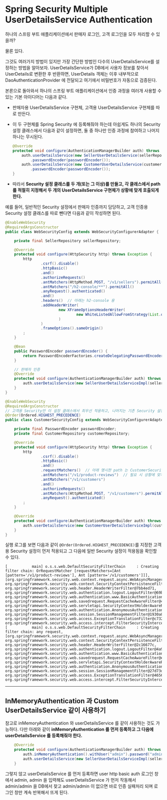 # Spring Security Multiple UserDetailsService Authentication

하나의 스프링 부트 애플리케이션에서 판매자 로그인, 고객 로그인을 모두 처리할 수 있을까?

물론 있다.

그것도 여러가지 방법이 있지만 가장 간단한 방법인 다수의 UserDetailsService를 설정하는 방법을 알아보자. UserDetailsService가 DB에서 사용자 정보를 찾아서 UserDetails로 변환한 후 반환하면, UserDetails 객체는 이후 내부적으로 DaoAuthenticationProvider 에 전달되고 여기에서 비밀번호가 자동으로 검증된다.

본론으로 돌아와서 하나의 스프링 부트 애플리케이션에서 인증 과정을 여러개 사용할 수 있는 기본 아이디어는 다음과 같다.

- 판매자용 UserDetailsService 구현체, 고객용 UserDetailsService 구현체를 따로 만든다.
- 이 두 구현체를 Spring Security 에 등록해줘야 하는데 아쉽게도 하나의 Security 설정 클래스에서 다음과 같이 설정하면, 둘 중 하나만 인증 과정에 참여하고 나머지 하나는 무시된다.

    ```java
    @Override
    protected void configure(AuthenticationManagerBuilder auth) throws Exception {
        auth.userDetailsService(new SellerUserDetailsService(sellerRepository))
            .passwordEncoder(passwordEncoder());
        auth.userDetailsService(new CustomerUserDetailsService(customerRepository))
            .passwordEncoder(passwordEncoder());
    }
    ```

- 따라서 **Security 설정 클래스를 두 개(또는 그 이상)를 만들고, 각 클래스에서 path 를 적절히 지정해서 두 개의 UserDetailsService 구현체가 상황에 맞게 호출되게 한다.**

예를 들어, 일반적인 Security 설정에서 판매자 인증까지 담당하고, 고객 인증용 Security 설정 클래스를 따로 뺀다면 다음과 같이 작성하면 된다.

```java
@EnableWebSecurity
@RequiredArgsConstructor
public class WebSecurityConfig extends WebSecurityConfigurerAdapter {

    private final SellerRepository sellerRepository;

    @Override
    protected void configure(HttpSecurity http) throws Exception {
        http
                .csrf().disable()
                .httpBasic()
                .and()
                .authorizeRequests()
                .antMatchers(HttpMethod.POST, "/v1/sellers").permitAll()  // 필요 시 상황에 맞게 /**, /* 등 추가
                .antMatchers("/h2-console/**").permitAll()
                .anyRequest().authenticated()
                .and()
                .headers()  // 아래는 h2-console 용
                .addHeaderWriter(
                        new XFrameOptionsHeaderWriter(
                                new WhiteListedAllowFromStrategy(List.of("localhost"))
                        )
                )
                .frameOptions().sameOrigin()
        ;
    }

    @Bean
    public PasswordEncoder passwordEncoder() {
        return PasswordEncoderFactories.createDelegatingPasswordEncoder();
    }

    // 판매자 인증
    @Override
    protected void configure(AuthenticationManagerBuilder auth) throws Exception {
        auth.userDetailsService(new SellerUserDetailsServiceImpl(sellerRepository)).passwordEncoder(passwordEncoder());
    }
}

```

```java
@EnableWebSecurity
@RequiredArgsConstructor
// 고객용 Security만 이 설정 클래스에서 최우선 적용하고, 나머지는 기존 Security 설정 클래스에서 처리
@Order(Ordered.HIGHEST_PRECEDENCE)
public class CustomerSecurityConfig extends WebSecurityConfigurerAdapter {

    private final PasswordEncoder passwordEncoder;
    private final CustomerRepository customerRepository;

    @Override
    protected void configure(HttpSecurity http) throws Exception {
        http
                .csrf().disable()
                .httpBasic()
                .and()
                .requestMatchers()  // 아래 명시한 path 는 CustomerSecurityConfig에서 담당
                .antMatchers("/v1/product-reviews")  // 필요 시 상황에 맞게 /**, /* 등 추가
                .antMatchers("/v1/customers")
                .and()
                .authorizeRequests()
                .antMatchers(HttpMethod.POST, "/v1/customers").permitAll()
                .anyRequest().authenticated()
        ;
    }

    @Override
    protected void configure(AuthenticationManagerBuilder auth) throws Exception {
        auth.userDetailsService(new CustomerUserDetailsServiceImpl(customerRepository)).passwordEncoder(passwordEncoder);
    }
}

```

실행 로그를 보면 다음과 같이 `@Order(Ordered.HIGHEST_PRECEDENCE)`를 지정한 고객용 Security 설정이 먼저 적용되고 그 다음에 일반 Security 설정이 적용됨을 확인할 수 있다.

```
[           main] o.s.s.web.DefaultSecurityFilterChain     : Creating filter chain: OrRequestMatcher [requestMatchers=[Ant [pattern='/v1/product-reviews'], Ant [pattern='/v1/customers']]], [org.springframework.security.web.context.request.async.WebAsyncManagerIntegrationFilter@58739e5e, org.springframework.security.web.context.SecurityContextPersistenceFilter@456aa471, org.springframework.security.web.header.HeaderWriterFilter@7bb4ed71, org.springframework.security.web.authentication.logout.LogoutFilter@69ba3f4e, org.springframework.security.web.authentication.www.BasicAuthenticationFilter@1657b017, org.springframework.security.web.savedrequest.RequestCacheAwareFilter@4cfcac13, org.springframework.security.web.servletapi.SecurityContextHolderAwareRequestFilter@4276ad40, org.springframework.security.web.authentication.AnonymousAuthenticationFilter@4e2cdc51, org.springframework.security.web.session.SessionManagementFilter@1930a804, org.springframework.security.web.access.ExceptionTranslationFilter@c732e1c, org.springframework.security.web.access.intercept.FilterSecurityInterceptor@1d944fc0]
[           main] o.s.s.web.DefaultSecurityFilterChain     : Creating filter chain: any request, [org.springframework.security.web.context.request.async.WebAsyncManagerIntegrationFilter@734a149a, org.springframework.security.web.context.SecurityContextPersistenceFilter@7fd751de, org.springframework.security.web.header.HeaderWriterFilter@2c16677c, org.springframework.security.web.authentication.logout.LogoutFilter@4a9869a8, org.springframework.security.web.authentication.www.BasicAuthenticationFilter@75e0a54c, org.springframework.security.web.savedrequest.RequestCacheAwareFilter@e162a35, org.springframework.security.web.servletapi.SecurityContextHolderAwareRequestFilter@1124910c, org.springframework.security.web.authentication.AnonymousAuthenticationFilter@6ce9771c, org.springframework.security.web.session.SessionManagementFilter@27d73d22, org.springframework.security.web.access.ExceptionTranslationFilter@4656fcc5, org.springframework.security.web.access.intercept.FilterSecurityInterceptor@4ced17f3]
```

---
## InMemoryAuthentication 과 Custom UserDetailsService 같이 사용하기

참고로 inMemoryAuthentication 와 userDetailsService 를 같이 사용하는 것도 가능하다. 다만 아래와 같이 **inMemoryAuthentication 를 먼저 등록하고 그 다음에 userDetailsService 를 등록해줘야 한다.**

```java
    @Override
    protected void configure(AuthenticationManagerBuilder auth) throws Exception {
        auth.inMemoryAuthentication().withUser("admin").password("admin").roles("ADMIN");  // DelegatingPasswordEncoder 를 사용한다면 비밀번호를 "{noop}admin" 으로 지정해줘야 한다.
        auth.userDetailsService(new SellerUserDetailsServiceImpl(sellerRepository)).passwordEncoder(passwordEncoder());
    }
```

그렇지 않고 userDetailsService 를 먼저 등록하면 user http basic auth 로그인 창에서 admin, admin 을 입력해도 userDetailsService 가 먼저 작동해서 admin/admin 을 DB에서 찾고 admin/admin 이 없으면 바로 인증 실패처리 되며 로그인 창만 계속 반복해서 뜨게 된다.
